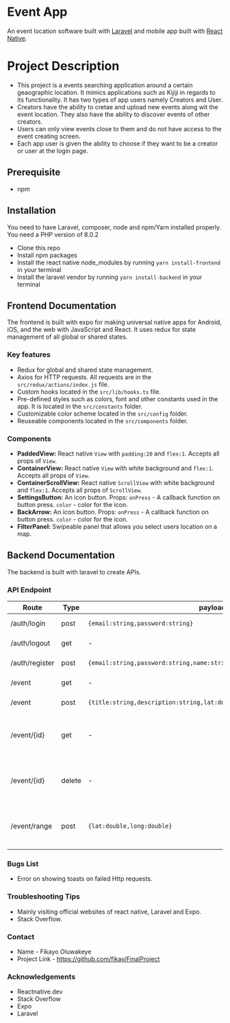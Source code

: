 # Event App

An event location software built with [Laravel](https://laravel.com/) and mobile app built with [React Native](https://reactnative.dev/).

# Project Description
- This project is a events searching application around a certain geaographic location. It mimics applications such as Kijiji in regards to its functionality. It has two types of app users namely Creators and User.
- Creators have the ability to cretae and upload new events along wit the event location. They also have the ability to discover events of other creators.
- Users can only view events close to them and do not have access to the event creating screen.
- Each app user is given the ability to choose if they want to be a creator or user at the login page.

## Prerequisite
- npm


## Installation

You need to have Laravel, composer, node and npm/Yarn installed properly.
You need a PHP version of 8.0.2

- Clone this repo
- Install npm packages
- Install the react native node_modules by running `yarn install-frontend` in your terminal
- Install the laravel vendor by running `yarn install-backend` in your terminal

## Frontend Documentation

The frontend is built with expo for making universal native apps for Android, iOS, and the web with JavaScript and React. It uses redux for state management of all global or shared states.

### Key features

- Redux for global and shared state management.
- Axios for HTTP requests. All requests are in the `src/redux/actions/index.js` file.
- Custom hooks located in the `src/lib/hooks.ts` file.
- Pre-defined styles such as colors, font and other constants used in the app. It is located in the `src/constants` folder.
- Customizable color scheme located in the `src/config` folder.
- Reuseable components located in the `src/components` folder.

### Components

- **PaddedView:** React native `View` with `padding:20` and `flex:1`. Accepts all props of `View`.
- **ContainerView:** React native `View` with white background and `flex:1`. Accepts all props of `View`.
- **ContainerScrollView:** React native `ScrollView` with white background and `flex:1`. Accepts all props of `ScrollView`.
- **SettingsButton:** An icon button. Props: `onPress` - A callback function on button press. `color` - color for the icon.
- **BackArrow:** An icon button. Props: `onPress` - A callback function on button press. `color` - color for the icon.
- **FilterPanel:** Swipeable panel that allows you select users location on a map.

## Backend Documentation

The backend is built with laravel to create APIs.

### API Endpoint

| Route          | Type   | payload                                                                   | description                                           |
| -------------- | ------ | ------------------------------------------------------------------------- | ----------------------------------------------------- |
| /auth/login    | post   | `{email:string,password:string}`                                          | login the user                                        |
| /auth/logout   | get    | -                                                                         | logout the user                                       |
| /auth/register | post   | `{email:string,password:string,name:string,password_confirmation:string}` | register the user                                     |
| /event         | get    | -                                                                         | get all events                                        |
| /event         | post   | `{title:string,description:string,lat:double,long:double}`                | create an event                                       |
| /event/{id}    | get    | -                                                                         | get one event. `id` is the id of an event to fetch    |
| /event/{id}    | delete | -                                                                         | delete one event. `id` is the id of an event to fetch |
| /event/range   | post   | `{lat:double,long:double}`                                                | get all events within a range of coords               |

### Bugs List
- Error on showing toasts on failed Http requests.

### Troubleshooting Tips
- Mainly visiting official websites of react native, Laravel and Expo.
- Stack Overflow.

### Contact
- Name - Fikayo Oluwakeye
- Project Link - https://github.com/fikay/FinalProject

### Acknowledgements
- Reactnative.dev
- Stack Overflow
- Expo
- Laravel


